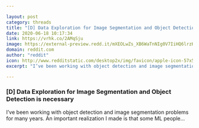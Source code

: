 ```yaml
---

layout: post
category: threads
title: "[D] Data Exploration for Image Segmentation and Object Detection is necessary"
date: 2020-06-18 10:17:34
link: https://vrhk.co/2AMqSju
image: https://external-preview.redd.it/mXEOLwZs_XB6WaTnNIg0V7IiHQ6lrzHG7K_2cmknUb8.jpg?width=1200&height=628.272251309&auto=webp&crop=1200:628.272251309,smart&s=1a723a9fbdebb4e0f472d140c773584ee77f4ba7
domain: reddit.com
author: "reddit"
icon: http://www.redditstatic.com/desktop2x/img/favicon/apple-icon-57x57.png
excerpt: "I’ve been working with object detection and image segmentation problems for many years. An important realization I made is that some ML people..."

---
```


### [D] Data Exploration for Image Segmentation and Object Detection is necessary

I’ve been working with object detection and image segmentation problems for many years. An important realization I made is that some ML people...